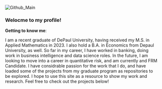 ![Github_Main](https://github.com/David-Fecht/David-Fecht/assets/159670362/e6abbe6b-10ea-43cf-8101-7f1e63a6010f)

### Welocme to my profile! ###

**Getting to know me**:

I am a recent graduate of DePaul University, having received my M.S. in Applied Mathematics in 2023. I also hold a B.A. in Economics from Depaul University, as well. So far in my career, I have worked in banking, doing work in business intelligence and data science roles. In the future, I am looking to move into a career in quantitative risk, and am currently and FRM Candidate. I have considrable passion for the work that I do, and have loaded some of the projects from my graduate program as repositories to be explored. I hope to use this site as a resource to show my work and research. Feel free to check out the projects below!



